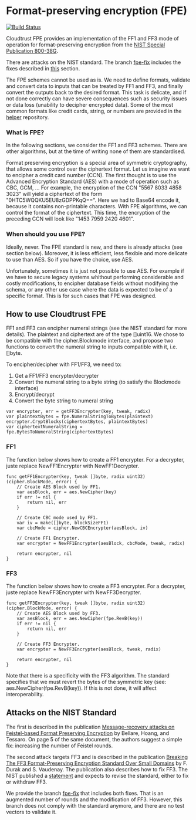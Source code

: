 # Format-preserving encryption (FPE) 
[![Build Status](https://travis-ci.org/cloudtrust/fpe.svg?branch=master)](https://travis-ci.org/cloudtrust/fpe)

Cloudtrust FPE provides an implementation of the FF1 and FF3 mode of operation for format-preserving encryption from the [NIST Special Publication 800-38G](http://nvlpubs.nist.gov/nistpubs/SpecialPublications/NIST.SP.800-38G.pdf).

There are attacks on the NIST standard. The branch [fpe-fix](https://github.com/cloudtrust/fpe/tree/fpe-fix) includes the fixes described in [this](#attacks-on-the-nist-standard) section.

The FPE schemes cannot be used as is. We need to define formats, validate and convert data to inputs that can be treated by FF1 and FF3, and finally convert the outputs back to the desired format. This task is delicate, and if not done correctly can have severe consequences such as security issues or data loss (unability to decipher encrypted data).
Some of the most common formats like credit cards, string, or numbers are provided in the [helper](https://github.com/cloudtrust/fpe-field-format) repository.

### What is FPE?
In the following sections, we consider the FF1 and FF3 schemes. There are other algorithms, but at the time of writing none of them are standardised.

Format preserving encryption is a special area of symmetric cryptography, that allows some control over the ciphertext format.
Let us imagine we want to encipher a credit card number (CCN). The first thought is to use the Advanced Encryption Standard (AES) with a mode of operation such as CBC, GCM, ...
For example, the encryption of the CCN "5567 8033 4858 3023" will yield a ciphertext of the form "0HTC5WQQKU5EU8zGDPPKqQ==". Here we had to Base64 encode it, because it contains non-printable characters. 
With FPE algorithms, we can control the format of the ciphertext. This time, the encryption of the preceding CCN will look like "1453 7959 2420 4601".

### When should you use FPE?
Ideally, never.
The FPE standard is new, and there is already attacks (see section below). Moreover, it is less efficient, less flexible and more delicate to use than AES. So if you have the choice, use AES.

Unfortunately, sometimes it is just not possible to use AES. For example if we have to secure legacy systems whithout performing considerable and costly modifications, to encipher database fields without modifying the schema, or any other use case where the data is expected to be of a specific format. This is for such cases that FPE was designed.

## How to use Cloudtrust FPE
FF1 and FF3 can encipher numeral strings (see the NIST standard for more details). The plaintext and ciphertext are of the type []uint16.
We chose to be compatible with the cipher.Blockmode interface, and propose two functions to convert the numeral string to inputs compatible with it, i.e. []byte.

To encipher/decipher with FF1/FF3, we need to:
1. Get a FF1/FF3 encrypter/decrypter
1. Convert the numeral string to a byte string (to satisfy the Blockmode interface)
1. Encrypt/decrypt
1. Convert the byte string to numeral string

```golang
var encrypter, err = getFF3Encrypter(key, tweak, radix)
var plaintextBytes = fpe.NumeralStringToBytes(plaintext)
encrypter.CryptBlocks(ciphertextBytes, plaintextBytes)
var ciphertextNumeralString = fpe.BytesToNumeralString(ciphertextBytes)
```

### FF1

The function below shows how to create a FF1 encrypter. For a decrypter, juste replace NewFF1Encrypter with NewFF1Decrypter.
```golang
func getFF1Encrypter(key, tweak []byte, radix uint32) (cipher.BlockMode, error) {
	// Create AES Block used by FF1.
	var aesBlock, err = aes.NewCipher(key)
	if err != nil {
		return nil, err
	}

	// Create CBC mode used by FF1.
	var iv = make([]byte, blockSizeFF1)
	var cbcMode = cipher.NewCBCEncrypter(aesBlock, iv)

	// Create FF1 Encrypter.
	var encrypter = NewFF1Encrypter(aesBlock, cbcMode, tweak, radix)

	return encrypter, nil
}
```

### FF3

The function below shows how to create a FF3 encrypter. For a decrypter, juste replace NewFF3Encrypter with NewFF3Decrypter.

```golang
func getFF3Encrypter(key, tweak []byte, radix uint32) (cipher.BlockMode, error) {
	// Create AES Block used by FF3.
	var aesBlock, err = aes.NewCipher(fpe.RevB(key))
	if err != nil {
		return nil, err
	}

	// Create FF3 Encrypter.
	var encrypter = NewFF3Encrypter(aesBlock, tweak, radix)

	return encrypter, nil
}
```

Note that there is a specificity with the FF3 algorithm. The standard specifies that we must revert the bytes of the symmetric key (see: aes.NewCipher(fpe.RevB(key)). 
If this is not done, it will affect interoperability.

## Attacks on the NIST Standard 
The first is described in the publication [Message-recovery attacks on Feistel-based Format Preserving Encryption](https://eprint.iacr.org/2016/794.pdf) by Bellare, Hoang, and Tessaro. On page 5 of the same document, the authors suggest a simple fix: increasing the number of Feistel rounds.

The second attack targets FF3 and is described in the publication [Breaking The FF3 Format-Preserving Encryption Standard Over Small Domains](https://eprint.iacr.org/2017/521.pdf) by F. Durak and S. Vaudenay. The publication also describes how to fix FF3. The NIST published a [statement](https://beta.csrc.nist.gov/News/2017/Recent-Cryptanalysis-of-FF3) and expects to revise the standard, either to fix or withdraw FF3.

We provide the branch [fpe-fix](https://github.com/cloudtrust/fpe/tree/fpe-fix) that includes both fixes. That is an augmented number of rounds and the modification of FF3. However, this branch does not comply with the standard anymore, and there are no test vectors to validate it.

